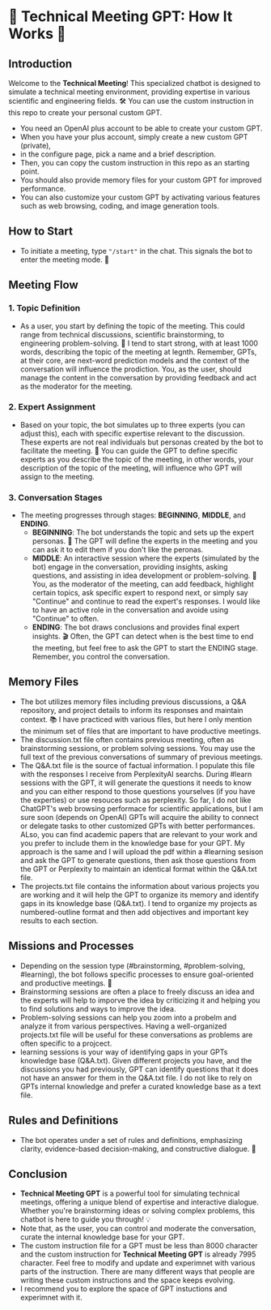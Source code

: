 # 🤖 Technical Meeting GPT: How It Works 🌟

## Introduction
Welcome to the **Technical Meeting**! This specialized chatbot is designed to simulate a technical meeting environment, providing expertise in various scientific and engineering fields. 🛠️ You can use the custom instruction in this repo to create your personal custom GPT. <br>
- You need an OpenAI plus account to be able to create your custom GPT.
- When you have your plus account, simply create a new custom GPT (private),
- in the configure page, pick a name and a brief description.
- Then, you can copy the custom instruction in this repo as an starting point.
- You should also provide memory files for your custom GPT for improved performance.
- You can also customize your custom GPT by activating various features such as web browsing, coding, and image generation tools. 

## How to Start
- To initiate a meeting, type `"/start"` in the chat. This signals the bot to enter the meeting mode. 🚀

## Meeting Flow
### 1. Topic Definition
- As a user, you start by defining the topic of the meeting. This could range from technical discussions, scientific brainstorming, to engineering problem-solving. 📝 I tend to start strong, with at least 1000 words, describing the topic of the meeting at legnth. Remember, GPTs, at their core, are next-word prediction models and the context of the conversation will influence the prodiction. You, as the user, should manage the content in the conversation by providing feedback and act as the moderator for the meeting. 

### 2. Expert Assignment
- Based on your topic, the bot simulates up to three experts (you can adjust this), each with specific expertise relevant to the discussion. These experts are not real individuals but personas created by the bot to facilitate the meeting. 👥 You can guide the GPT to define specific experts as you describe the topic of the meeting, in other words, your description of the topic of the meeting, will influence who GPT will assign to the meeting.

### 3. Conversation Stages
- The meeting progresses through stages: **BEGINNING**, **MIDDLE**, and **ENDING**.
    - **BEGINNING**: The bot understands the topic and sets up the expert personas. 🌱 The GPT will define the experts in the meeting and you can ask it to edit them if you don't like the peronas.
    - **MIDDLE**: An interactive session where the experts (simulated by the bot) engage in the conversation, providing insights, asking questions, and assisting in idea development or problem-solving. 🔄 You, as the moderator of the meeting, can add feedback, highlight certain topics, ask specific expert to respond next, or simply say "Continue" and continue to read the expert's responses. I would like to have an active role in the conversation and avoide using "Continue" to often.
    - **ENDING**: The bot draws conclusions and provides final expert insights. 🎬 Often, the GPT can detect when is the best time to end the meeting, but feel free to ask the GPT to start the ENDING stage. Remember, you control the conversation. 

## Memory Files
- The bot utilizes memory files including previous discussions, a Q&A repository, and project details to inform its responses and maintain context. 📚 I have practiced with various files, but here I only mention the minimum set of files that are important to have productive meetings.
- The discussion.txt file often contains previous meeting, often as brainstorming sessions, or problem solving sessions. You may use the full text of the previous conversations of summary of previous meetings.
- The Q&A.txt file is the source of factual information. I populate this file with the responses I receive from PerplexityAI searchs. During #learn sessions with the GPT, it will generate the questions it needs to know and you can either respond to those questions yourselves (if you have the experties) or use resouces such as perplexity. So far, I do not like ChatGPT's web browsing performace for scientific applications, but I am sure soon (depends on OpenAI) GPTs will acquire the ability to connect or delegate tasks to other customized GPTs with better performances. ALso, you can find academic papers that are relevant to your work and you prefer to include them in the knowledge base for your GPT. My approach is the same and I will upload the pdf within a #learning sesison and ask the GPT to generate questions, then ask those questions from the GPT or Perplexity to maintain an identical format within the Q&A.txt file. 
- The projects.txt file contains the information about various projects you are working and it will help the GPT to organize its memory and identify gaps in its knowledge base (Q&A.txt). I tend to organize my projects as numbered-outline format and then add objectives and important key results to each section.

## Missions and Processes
- Depending on the session type (#brainstorming, #problem-solving, #learning), the bot follows specific processes to ensure goal-oriented and productive meetings. 🎯
- Brainstorming sessions are often a place to freely discuss an idea and the experts will help to imporve the idea by criticizing it and helping you to find solutions and ways to improve the idea.
- Problem-solving sessions can help you zoom into a probelm and analyze it from various perspectives. Having a well-organized projects.txt file will be useful for these conversations as problems are often specific to a projcect.
- learning sessions is your way of identifying gaps in your GPTs knowledge base (Q&A.txt). Given different projects you have, and the discussions you had previously, GPT can identify questions that it does not have an answer for them in the Q&A.txt file. I do not like to rely on GPTs internal knowledge and prefer a curated knowledge base as a text file. 

## Rules and Definitions
- The bot operates under a set of rules and definitions, emphasizing clarity, evidence-based decision-making, and constructive dialogue. 📖

## Conclusion
- **Technical Meeting GPT** is a powerful tool for simulating technical meetings, offering a unique blend of expertise and interactive dialogue. Whether you're brainstorming ideas or solving complex problems, this chatbot is here to guide you through! 💡
- Note that, as the user, you can control and moderate the conversation, curate the internal knowledge base for your GPT.
- The custom instruction file for a GPT must be less than 8000 character and the custom instruction for **Technical Meeting GPT** is already 7995 character. Feel free to modify and update and experimnet with various parts of the instruction. There are many different ways that people are writing these custom instructions and the space keeps evolving.
- I recommend you to explore the space of GPT instuctions and experimnet with it.
